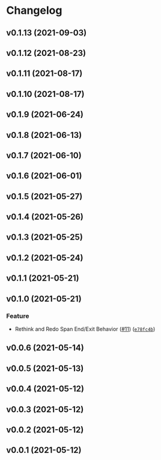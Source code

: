 # Changelog

<!--next-version-placeholder-->

## v0.1.13 (2021-09-03)


## v0.1.12 (2021-08-23)


## v0.1.11 (2021-08-17)


## v0.1.10 (2021-08-17)


## v0.1.9 (2021-06-24)


## v0.1.8 (2021-06-13)


## v0.1.7 (2021-06-10)


## v0.1.6 (2021-06-01)


## v0.1.5 (2021-05-27)


## v0.1.4 (2021-05-26)


## v0.1.3 (2021-05-25)


## v0.1.2 (2021-05-24)


## v0.1.1 (2021-05-21)


## v0.1.0 (2021-05-21)
### Feature
* Rethink and Redo Span End/Exit Behavior ([#11](https://github.com/WIPACrepo/wipac-telemetry-prototype/issues/11)) ([`e78fc4b`](https://github.com/WIPACrepo/wipac-telemetry-prototype/commit/e78fc4b30afe3afaceede4bfe097628a6289c602))

## v0.0.6 (2021-05-14)


## v0.0.5 (2021-05-13)


## v0.0.4 (2021-05-12)


## v0.0.3 (2021-05-12)


## v0.0.2 (2021-05-12)


## v0.0.1 (2021-05-12)

